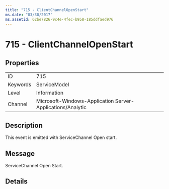 ```yaml
---
title: "715 - ClientChannelOpenStart"
ms.date: "03/30/2017"
ms.assetid: 62be7826-9c4e-4fec-b958-185ddfaed976
---
```

# 715 - ClientChannelOpenStart
## Properties  


|||  
|-|-|  
|ID|715|  
|Keywords|ServiceModel|  
|Level|Information|  
|Channel|Microsoft-Windows-Application Server-Applications/Analytic|  

## Description  
 This event is emitted with ServiceChannel Open start.  

## Message  
 ServiceChannel Open Start.  

## Details
